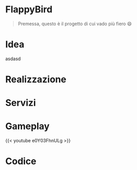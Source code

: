 # FlappyBird

> Premessa, questo è il progetto di cui vado più fiero :smile:
# Idea
asdasd
# Realizzazione

# Servizi

# Gameplay

{{< youtube e0Y03FhnULg >}}

# Codice




